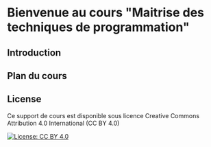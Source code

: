 # Bienvenue au cours "Maitrise des techniques de programmation"



## Introduction



## Plan du cours

## License

Ce support de cours est disponible sous licence Creative Commons Attribution 4.0 International (CC BY 4.0)

[![License: CC BY 4.0](https://img.shields.io/badge/License-CC_BY_4.0-lightgrey.svg)](https://creativecommons.org/licenses/by/4.0/)